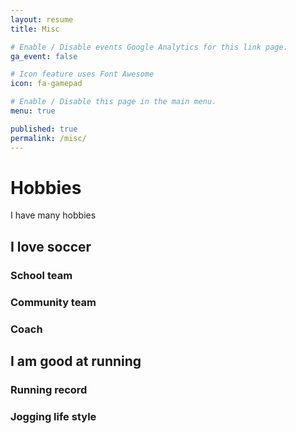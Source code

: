 ```yaml
---
layout: resume
title: Misc

# Enable / Disable events Google Analytics for this link page.
ga_event: false

# Icon feature uses Font Awesome
icon: fa-gamepad

# Enable / Disable this page in the main menu.
menu: true

published: true
permalink: /misc/
---
```


# Hobbies

I have many hobbies

## I love soccer
### School team
### Community team
### Coach

## I am good at running
### Running record
### Jogging life style

